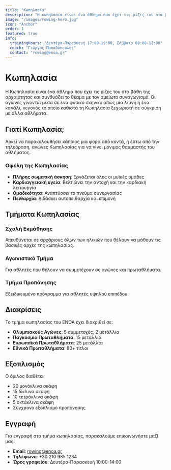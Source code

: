 ```yaml
---
title: "Κωπηλασία"
description: "Η κωπηλασία είναι ένα άθλημα που έχει τις ρίζες του στα βάθη της αρχαιότητας και συνδυάζει το θέαμα με τον αμείωτο συναγωνισμό."
image: "/images/rowing-hero.jpg"
icon: "Anchor"
order: 1
featured: true
info:
  trainingHours: "Δευτέρα-Παρασκευή 17:00-19:00, Σάββατο 09:00-12:00"
  coach: "Γιώργος Παπαδόπουλος"
  contact: "rowing@enoa.gr"
---
```


# Κωπηλασία

Η Κωπηλασία είναι ένα άθλημα που έχει τις ρίζες του στα βάθη της αρχαιότητας και συνδυάζει το θέαμα με τον αμείωτο συναγωνισμό. Οι αγώνες γίνονται μέσα σε ένα φυσικό σκηνικό όπως μία λίμνη ή ένα κανάλι, γεγονός το οποίο καθιστά τη Κωπηλασία ξεχωριστή σε σύγκριση με άλλα αθλήματα.

## Γιατί Κωπηλασία;

Αρκεί να παρακολουθήσει κάποιος μια φορά από κοντά, ή έστω από την τηλεόραση, αγώνες Κωπηλασίας για να γίνει μόνιμος θαυμαστής του αθλήματος.

### Οφέλη της Κωπηλασίας

- **Πλήρης σωματική άσκηση**: Εργάζεται όλες οι μυϊκές ομάδες
- **Καρδιαγγειακή υγεία**: Βελτιώνει την αντοχή και την καρδιακή λειτουργία
- **Ομαδικότητα**: Αναπτύσσει το πνεύμα συνεργασίας
- **Πειθαρχία**: Διδάσκει αυτοπειθαρχία και επιμονή

## Τμήματα Κωπηλασίας

### Σχολή Εκμάθησης
Απευθύνεται σε αρχάριους όλων των ηλικιών που θέλουν να μάθουν τις βασικές αρχές της κωπηλασίας.

### Αγωνιστικό Τμήμα
Για αθλητές που θέλουν να συμμετέχουν σε αγώνες και πρωταθλήματα.

### Τμήμα Προπόνησης
Εξειδικευμένο πρόγραμμα για αθλητές υψηλού επιπέδου.

## Διακρίσεις

Το τμήμα κωπηλασίας του ΕΝΟΑ έχει διακριθεί σε:

- **Ολυμπιακούς Αγώνες**: 5 συμμετοχές, 2 μετάλλια
- **Παγκόσμια Πρωταθλήματα**: 15 μετάλλια
- **Ευρωπαϊκά Πρωταθλήματα**: 25 μετάλλια
- **Εθνικά Πρωταθλήματα**: 80+ τίτλοι

## Εξοπλισμός

Ο όμιλος διαθέτει:

- 20 μονόκλινα σκάφη
- 15 δίκλινα σκάφη
- 10 τετράκλινα σκάφη
- 5 οκτάκλινα σκάφη
- Σύγχρονο εξοπλισμό προπόνησης

## Εγγραφή

Για εγγραφή στο τμήμα κωπηλασίας, παρακαλούμε επικοινωνήστε μαζί μας:

- **Email**: rowing@enoa.gr
- **Τηλέφωνο**: +30 210 985 1234
- **Ώρες γραφείου**: Δευτέρα-Παρασκευή 10:00-14:00
